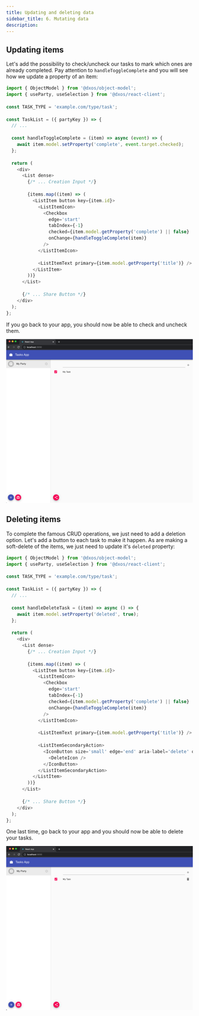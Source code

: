 ```yaml
---
title: Updating and deleting data
sidebar_title: 6. Mutating data
description: 
---
```


## Updating items

Let's add the possibility to check/uncheck our tasks to mark which ones are already completed. Pay attention to `handleToggleComplete` and you will see how we update a property of an item:

```jsx:title=src/components/TaskList.js
import { ObjectModel } from '@dxos/object-model';
import { useParty, useSelection } from '@dxos/react-client';

const TASK_TYPE = 'example.com/type/task';

const TaskList = ({ partyKey }) => {
  // ...

  const handleToggleComplete = (item) => async (event) => {
    await item.model.setProperty('complete', event.target.checked);
  };

  return (
    <div>
      <List dense>
        {/* ... Creation Input */}

        {items.map((item) => (
          <ListItem button key={item.id}>
            <ListItemIcon>
              <Checkbox
                edge='start'
                tabIndex={-1}
                checked={item.model.getProperty('complete') || false}
                onChange={handleToggleComplete(item)}
              />
            </ListItemIcon>

            <ListItemText primary={item.model.getProperty('title')} />
          </ListItem>
        ))}
      </List>

      {/* ... Share Button */}
    </div>
  );
};
```

If you go back to your app, you should now be able to check and uncheck them.

![data](images/data-04.png)

## Deleting items

To complete the famous CRUD operations, we just need to add a deletion option. Let's add a button to each task to make it happen. As are making a soft-delete of the items, we just need to update it's `deleted` property:

```jsx:title=src/components/TaskList.js
import { ObjectModel } from '@dxos/object-model';
import { useParty, useSelection } from '@dxos/react-client';

const TASK_TYPE = 'example.com/type/task';

const TaskList = ({ partyKey }) => {
  // ...

  const handleDeleteTask = (item) => async () => {
    await item.model.setProperty('deleted', true);
  };

  return (
    <div>
      <List dense>
        {/* ... Creation Input */}

        {items.map((item) => (
          <ListItem button key={item.id}>
            <ListItemIcon>
              <Checkbox
                edge='start'
                tabIndex={-1}
                checked={item.model.getProperty('complete') || false}
                onChange={handleToggleComplete(item)}
              />
            </ListItemIcon>

            <ListItemText primary={item.model.getProperty('title')} />

            <ListItemSecondaryAction>
              <IconButton size='small' edge='end' aria-label='delete' onClick={handleDeleteTask(item)}>
                <DeleteIcon />
              </IconButton>
            </ListItemSecondaryAction>
          </ListItem>
        ))}
      </List>

      {/* ... Share Button */}
    </div>
  );
};
```

One last time, go back to your app and you should now be able to delete your tasks.

![data](images/data-05.png)
